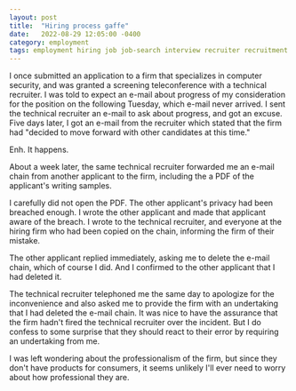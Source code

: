 ```yaml
---
layout: post
title:  "Hiring process gaffe"
date:   2022-08-29 12:05:00 -0400
category: employment
tags: employment hiring job job-search interview recruiter recruitment screening staffing
---
```

I once submitted an application to a firm that specializes in computer security, and was granted a screening teleconference with a technical recruiter. I was told to expect an e-mail about progress of my consideration for the position on the following Tuesday, which e-mail never arrived. I sent the technical recruiter an e-mail to ask about progress, and got an excuse. Five days later, I got an e-mail from the recruiter which stated that the firm had "decided to move forward with other candidates at this time."

Enh. It happens.

About a week later, the same technical recruiter forwarded me an e-mail chain from another applicant to the firm, including the a PDF of the applicant's writing samples.

I carefully did not open the PDF. The other applicant's privacy had been breached enough. I wrote the other applicant and made that applicant aware of the breach. I wrote to the technical recruiter, and everyone at the hiring firm who had been copied on the chain, informing the firm of their mistake.

The other applicant replied immediately, asking me to delete the e-mail chain, which of course I did. And I confirmed to the other applicant that I had deleted it.

The technical recruiter telephoned me the same day to apologize for the inconvenience and also asked me to provide the firm with an undertaking that I had deleted the e-mail chain. It was nice to have the assurance that the firm hadn't fired the technical recruiter over the incident. But I do confess to some surprise that they should react to their error by requiring an undertaking from me.

I was left wondering about the professionalism of the firm, but since they don't have products for consumers, it seems unlikely I'll ever need to worry about how professional they are.
